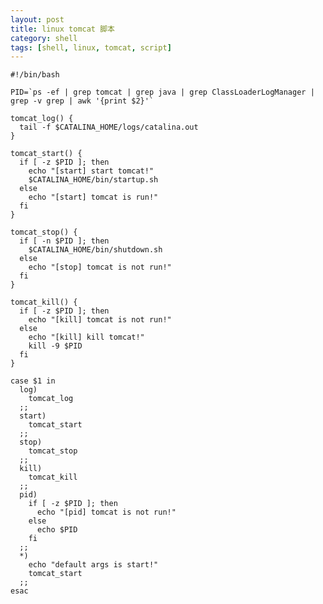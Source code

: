 ```yaml
---
layout: post
title: linux tomcat 脚本
category: shell
tags: [shell, linux, tomcat, script]
---
```


    #!/bin/bash

    PID=`ps -ef | grep tomcat | grep java | grep ClassLoaderLogManager | grep -v grep | awk '{print $2}'`

    tomcat_log() {
      tail -f $CATALINA_HOME/logs/catalina.out
    }

    tomcat_start() {
      if [ -z $PID ]; then
        echo "[start] start tomcat!"
        $CATALINA_HOME/bin/startup.sh
      else
        echo "[start] tomcat is run!"
      fi
    }

    tomcat_stop() {
      if [ -n $PID ]; then
        $CATALINA_HOME/bin/shutdown.sh
      else
        echo "[stop] tomcat is not run!"
      fi
    }

    tomcat_kill() {
      if [ -z $PID ]; then
        echo "[kill] tomcat is not run!"
      else
        echo "[kill] kill tomcat!"
        kill -9 $PID
      fi
    }

    case $1 in
      log)
        tomcat_log
      ;;
      start)
        tomcat_start
      ;;
      stop)
        tomcat_stop
      ;;
      kill)
        tomcat_kill
      ;;
      pid)
        if [ -z $PID ]; then
          echo "[pid] tomcat is not run!"
        else
          echo $PID
        fi
      ;;
      *)
        echo "default args is start!"
        tomcat_start
      ;;
    esac

